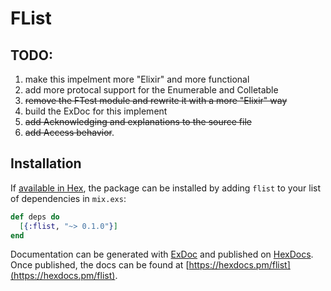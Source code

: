 # FList

## TODO:
1. make this impelment more "Elixir" and more functional
2. add more protocal support for the Enumerable and Colletable
3. ~~remove the FTest module and rewrite it with a more "Elixir" way~~
4. build the ExDoc for this implement
5. ~~add Acknowledging and explanations to the source file~~
6. ~~add Access behavior~~.

## Installation

If [available in Hex](https://hex.pm/docs/publish), the package can be installed
by adding `flist` to your list of dependencies in `mix.exs`:

```elixir
def deps do
  [{:flist, "~> 0.1.0"}]
end
```

Documentation can be generated with [ExDoc](https://github.com/elixir-lang/ex_doc)
and published on [HexDocs](https://hexdocs.pm). Once published, the docs can
be found at [https://hexdocs.pm/flist](https://hexdocs.pm/flist).

